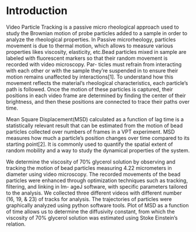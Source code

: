 # Introduction
Video Particle Tracking is a passive micro rheological approach used to study the Brownian motion
of probe particles added to a sample in order to analyze the rheological properties. In Passive microrheology, 
particles movement is due to thermal motion, which allows to measure various properties likes viscosity, 
elasticity, etc.Bead particles mixed in sample are labeled with fluorescent markers so that their
random movement is recorded with video microscopy. Par- ticles must refrain from interacting with each
other or with the sample they’re suspended in to ensure their motion remains unaffected by 
interactions[1]. To understand how this movement reflects the material’s rheological characteristics,
each particle’s path is followed. Once the motion of these particles is captured, their positions in 
each video frame are determined by finding the center of their brightness, 
and then these positions are connected to trace their paths over time.

Mean Square Displacement(MSD) calculated as a function of lag time is a statistically relevant 
result that can be estimated from the motion of bead particles collected over numbers of frames
in a VPT experiment. MSD measures how much a particle’s position changes over time compared to its 
starting point[2]. It is commonly used to quantify the spatial extent of random mobility and a way 
to study the dynamical properties of the system.

We determine the viscosity of 70% glycerol solution by observing and tracking the motion of bead particles 
measuring 4.22 micrometers in diameter using video microscopy. The recorded 
movements of the bead particles were enhanced through optimization techniques such as 
tracking, filtering, and linking in Im- ageJ software, with specific parameters tailored to the 
analysis. We collected three different videos with different number (16, 19, & 23) of tracks for 
analysis. The trajectories of particles were graphically analyzed using python software tools. 
Plot of MSD as a function of time allows us to determine the diffusivity constant, from which 
the viscosity of 70% glycerol solution was estimated using Stoke Einstein’s relation.


